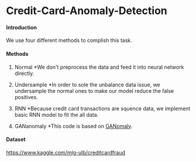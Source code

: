 # Credit-Card-Anomaly-Detection

#### Introduction
We use four different methods to complish this task. 

#### Methods
1. Normal 
  *We don't preprocess the data and feed it into neural network directly.

2. Undersample
  *In order to sole the unbalance data issue, we undersample the normal ones to make our model reduce the false positives. 

3. RNN
  *Because credit card transactions are squence data, we implement basic RNN model to fit the all data.
  
4. GANanomaly
  *This code is based on [GANomaly](https://github.com/samet-akcay/ganomaly).
  
#### Dataset 
https://www.kaggle.com/mlg-ulb/creditcardfraud

